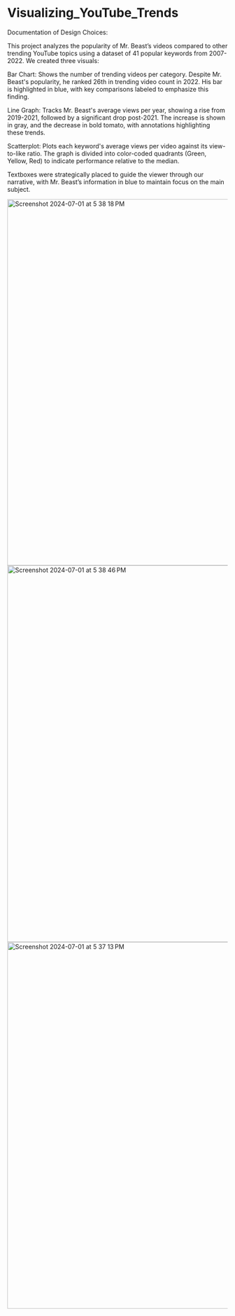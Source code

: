 # Visualizing_YouTube_Trends

Documentation of Design Choices:

This project analyzes the popularity of Mr. Beast’s videos compared to other trending YouTube topics using a dataset of 41 popular keywords from 2007-2022. We created three visuals:

Bar Chart: Shows the number of trending videos per category. Despite Mr. Beast's popularity, he ranked 26th in trending video count in 2022. His bar is highlighted in blue, with key comparisons labeled to emphasize this finding.

Line Graph: Tracks Mr. Beast's average views per year, showing a rise from 2019-2021, followed by a significant drop post-2021. The increase is shown in gray, and the decrease in bold tomato, with annotations highlighting these trends.

Scatterplot: Plots each keyword's average views per video against its view-to-like ratio. The graph is divided into color-coded quadrants (Green, Yellow, Red) to indicate performance relative to the median.

Textboxes were strategically placed to guide the viewer through our narrative, with Mr. Beast’s information in blue to maintain focus on the main subject.

<img width="837" alt="Screenshot 2024-07-01 at 5 38 18 PM" src="https://github.com/pranjalshrestha/Visualizing_YouTube_Trends/assets/135492582/6a46b7eb-1ac5-4348-8b25-f711a8fa134d">
<img width="861" alt="Screenshot 2024-07-01 at 5 38 46 PM" src="https://github.com/pranjalshrestha/Visualizing_YouTube_Trends/assets/135492582/14182843-7ead-47ab-8162-4308dbf840c3">
<img width="838" alt="Screenshot 2024-07-01 at 5 37 13 PM" src="https://github.com/kr-muchiri/Python-mini-projects/assets/135492582/8f603c55-3d67-435e-b32a-23e5b6c317ca">
